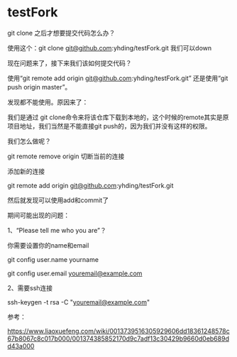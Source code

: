# testFork

git clone 之后才想要提交代码怎么办？

使用这个：git clone git@github.com:yhding/testFork.git 我们可以down

现在问题来了，接下来我们该如何提交代码？

  使用“git remote add origin git@github.com:yhding/testFork.git” 
  还是使用“git push origin master”。

发现都不能使用。原因来了：

  我们是通过 git clone命令来将该仓库下载到本地的，这个时候的remote其实是原项目地址，我们当然是不能直接git push的，因为我们并没有这样的权限。

我们怎么做呢？

  git remote remove origin 切断当前的连接
  
  添加新的连接
  
  git remote add origin git@github.com:yhding/testFork.git
  
  然后就发现可以使用add和commit了

期间可能出现的问题：

1、“Please tell me who you are”？

  你需要设置你的name和email
  
  git config user.name yourname
  
  git config user.email youremail@example.com
  
2、需要ssh连接

   ssh-keygen -t rsa -C "youremail@example.com"
 
 参考：
 
 https://www.liaoxuefeng.com/wiki/0013739516305929606dd18361248578c67b8067c8c017b000/001374385852170d9c7adf13c30429b9660d0eb689dd43a000
